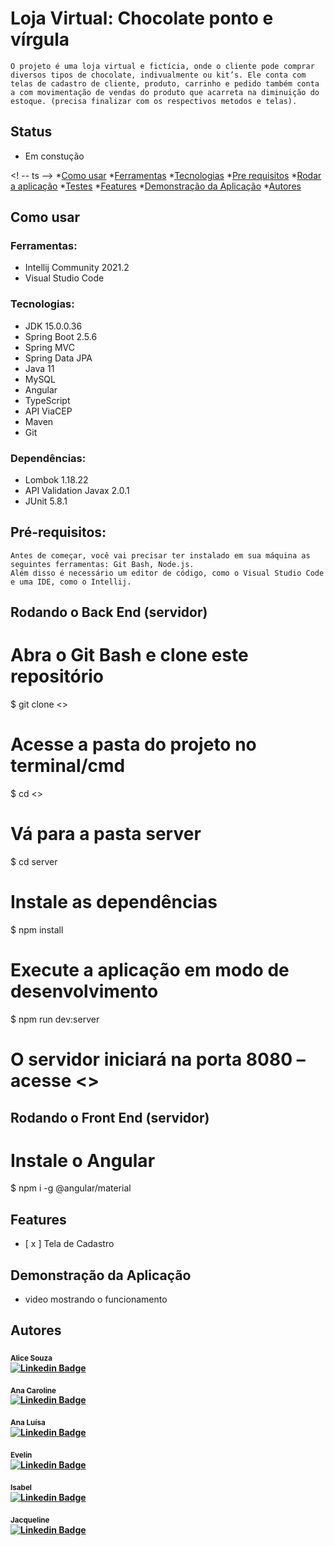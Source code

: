 # Loja Virtual: Chocolate ponto e vírgula
	O projeto é uma loja virtual e fictícia, onde o cliente pode comprar diversos tipos de chocolate, indivualmente ou kit’s. Ele conta com telas de cadastro de cliente, produto, carrinho e pedido também conta a com movimentação de vendas do produto que acarreta na diminuição do estoque. (precisa finalizar com os respectivos metodos e telas).

## Status
- Em constução

<! -- ts --> 
*[Como usar](#como-usar)
	*[Ferramentas](#ferramentas)
	*[Tecnologias](#tecnologias)
*[Pre requisitos](#pre-requisitos)
		*[Rodar a aplicação](#rodar-aplicacao)
*[Testes](#testes)
*[Features](#features)
*[Demonstração da Aplicação](#demonstracao-aplicacao)
*[Autores](#autores)

## Como usar
### Ferramentas:
*   Intellij Community 2021.2
*   Visual Studio Code

### Tecnologias:
*   JDK 15.0.0.36
*   Spring Boot 2.5.6
*	Spring MVC
*	Spring Data JPA 
*	Java 11
*	MySQL
*   Angular
*   TypeScript
*   API ViaCEP
*   Maven
*   Git

### Dependências:
*   Lombok 1.18.22
*   API Validation Javax 2.0.1
*   JUnit 5.8.1


## Pré-requisitos:
	Antes de começar, você vai precisar ter instalado em sua máquina as seguintes ferramentas: Git Bash, Node.js.
	Além disso é necessário um editor de código, como o Visual Studio Code e uma IDE, como o Intellij.

## Rodando o Back End (servidor)

# Abra o Git Bash e clone este repositório
$ git clone <>
# Acesse a pasta do projeto no terminal/cmd
$ cd <>
# Vá para a pasta server
$ cd server
# Instale as dependências
$ npm install
# Execute a aplicação em modo de desenvolvimento
$ npm run dev:server
# O servidor iniciará na porta 8080 – acesse <>


## Rodando o Front End (servidor)

# Instale o Angular
$ npm i -g @angular/material

## Features
- [ x ] Tela de Cadastro

## Demonstração da Aplicação
- video mostrando o funcionamento

## Autores
<sub><b>Alice Souza<b></sub></a>
<br>
[![Linkedin Badge](https://img.shields.io/badge/-Alice-blue?style=flat-square&logo=Linkedin&logoColor=white&link=https:https://www.linkedin.com/in/alicefms/)](https://www.linkedin.com/in/alicefms/)

<sub><b>Ana Caroline<b></sub></a>
<br>
[![Linkedin Badge](https://img.shields.io/badge/-Ana-Caroline-blue?style=flat-square&logo=Linkedin&logoColor=white&link=https://www.linkedin.com/in/ana-caroline-vilela-53a824209/)](https://www.linkedin.com/in/ana-caroline-vilela-53a824209/) 

<sub><b>Ana Luísa<b></sub></a>
<br>
[![Linkedin Badge](https://img.shields.io/badge/-Ana-Luísa-blue?style=flat-square&logo=Linkedin&logoColor=white&link=https://www.linkedin.com/in/analuisatmelo/)](https://www.linkedin.com/in/analuisatmelo/) 

<sub><b>Evelin<b></sub></a>
<br>
[![Linkedin Badge](https://img.shields.io/badge/-Evellin-blue?style=flat-square&logo=Linkedin&logoColor=white&link=https://www.linkedin.com/in/evelin-kashimir-ferraz-4a6553210/)](https://www.linkedin.com/in/evelin-kashimir-ferraz-4a6553210/) 

<sub><b>Isabel<b></sub></a>
<br>
[![Linkedin Badge](https://img.shields.io/badge/-Isabel-blue?style=flat-square&logo=Linkedin&logoColor=white&link=https://www.linkedin.com/in/isabel-vargas-desenvolvedora/)](https://www.linkedin.com/in/isabel-vargas-desenvolvedora/) 

<sub><b>Jacqueline<b></sub></a>
<br>
[![Linkedin Badge](https://img.shields.io/badge/-Jacqueline-blue?style=flat-square&logo=Linkedin&logoColor=white&link=https://www.linkedin.com/in/jacquelinepslima/)](https://www.linkedin.com/in/jacquelinepslima/) 

